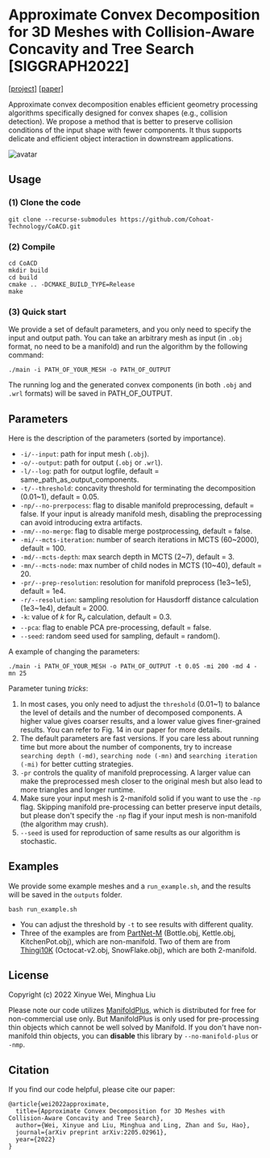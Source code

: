 # Approximate Convex Decomposition for 3D Meshes with Collision-Aware Concavity and Tree Search [SIGGRAPH2022]
 [\[project\]](https://colin97.github.io/CoACD/) [\[paper\]](https://arxiv.org/pdf/2205.02961.pdf)

Approximate convex decomposition enables efficient geometry processing algorithms specifically designed for convex shapes (e.g., collision detection). We propose a method that is better to preserve collision conditions of the input shape with fewer components. It thus supports delicate and efficient object interaction in downstream applications.

![avatar](examples/teaser.png)

## Usage

### (1) Clone the code

```
git clone --recurse-submodules https://github.com/Cohoat-Technology/CoACD.git
```

### (2) Compile

```
cd CoACD
mkdir build
cd build
cmake .. -DCMAKE_BUILD_TYPE=Release
make
```

### (3) Quick start
We provide a set of default parameters, and you only need to specify the input and output path. You can take an arbitrary mesh as input (in `.obj` format, no need to be a manifold) and run the algorithm by the following command:
```
./main -i PATH_OF_YOUR_MESH -o PATH_OF_OUTPUT
```

The running log and the generated convex components (in both `.obj` and `.wrl` formats) will be saved in PATH_OF_OUTPUT.


## Parameters

Here is the description of the parameters (sorted by importance).

* `-i/--input`: path for input mesh (`.obj`).
* `-o/--output`: path for output (`.obj` or `.wrl`).
* `-l/--log`: path for output logfile, default = same_path_as_output_components.
* `-t/--threshold`:  concavity threshold for terminating the decomposition (0.01~1), default = 0.05.
* `-np/--no-prerpocess`: flag to disable manifold preprocessing, default = false. If your input is already manifold mesh, disabling the preprocessing can avoid introducing extra artifacts.
* `-nm/--no-merge`: flag to disable merge postprocessing, default = false.
* `-mi/--mcts-iteration`: number of search iterations in MCTS (60~2000), default = 100.
* `-md/--mcts-depth`: max search depth in MCTS (2~7), default = 3.
* `-mn/--mcts-node`: max number of child nodes in MCTS (10~40), default = 20.
* `-pr/--prep-resolution`: resolution for manifold preprocess (1e3~1e5), default = 1e4.
* `-r/--resolution`: sampling resolution for Hausdorff distance calculation (1e3~1e4), default = 2000.
* `-k`: value of $k$ for $\operatorname{R_v}$ calculation, default = 0.3.
* `--pca`: flag to enable PCA pre-processing, default = false.
* `--seed`: random seed used for sampling, default = random().

A example of changing the parameters:
```
./main -i PATH_OF_YOUR_MESH -o PATH_OF_OUTPUT -t 0.05 -mi 200 -md 4 -mn 25
```

Parameter tuning *tricks*: 
1. In most cases, you only need to adjust the `threshold` (0.01~1) to balance the level of details and the number of decomposed components. A higher value gives coarser results, and a lower value gives finer-grained results. You can refer to Fig. 14 in our paper for more details.
2. The default parameters are fast versions. If you care less about running time but more about the number of components, try to increase `searching depth (-md)`, `searching node (-mn)` and `searching iteration (-mi)` for better cutting strategies.
3. `-pr` controls the quality of manifold preprocessing. A larger value can make the preprocessed mesh closer to the original mesh but also lead to more triangles and longer runtime.
4. Make sure your input mesh is 2-manifold solid if you want to use the `-np` flag. Skipping manifold pre-processing can better preserve input details, but please don't specify the `-np` flag if your input mesh is non-manifold (the algorithm may crush).
5. `--seed` is used for reproduction of same results as our algorithm is stochastic.

## Examples

We provide some example meshes and a `run_example.sh`, and the results will be saved in the `outputs` folder.
```
bash run_example.sh
```
* You can adjust the threshold by `-t` to see results with different quality.
* Three of the examples are from [PartNet-M](https://sapien.ucsd.edu/browse) (Bottle.obj, Kettle.obj, KitchenPot.obj), which are non-manifold. Two of them are from [Thingi10K](https://ten-thousand-models.appspot.com/) (Octocat-v2.obj, SnowFlake.obj), which are both 2-manifold.

## License

Copyright (c) 2022 Xinyue Wei, Minghua Liu

Please note our code utilizes [ManifoldPlus](https://github.com/hjwdzh/ManifoldPlus), which is distributed for free for non-commercial use only. But ManifoldPlus is only used for pre-processing thin objects which cannot be well solved by Manifold. If you don't have non-manifold thin objects, you can **disable** this library by `--no-manifold-plus` or `-nmp`. 

## Citation

If you find our code helpful, please cite our paper:

```
@article{wei2022approximate,
  title={Approximate Convex Decomposition for 3D Meshes with Collision-Aware Concavity and Tree Search},
  author={Wei, Xinyue and Liu, Minghua and Ling, Zhan and Su, Hao},
  journal={arXiv preprint arXiv:2205.02961},
  year={2022}
}
```

